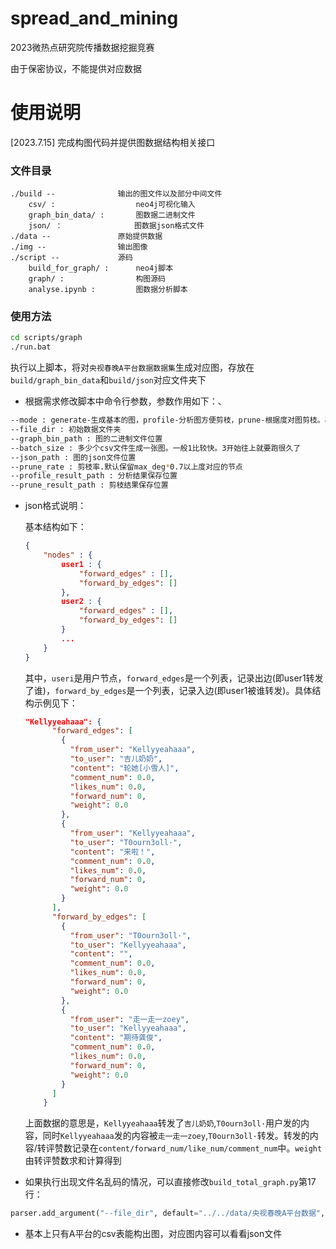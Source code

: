 # spread_and_mining
2023微热点研究院传播数据挖掘竞赛

由于保密协议，不能提供对应数据

# 使用说明
[2023.7.15] 完成构图代码并提供图数据结构相关接口

### 文件目录
```
./build --              输出的图文件以及部分中间文件
    csv/ :                  neo4j可视化输入
    graph_bin_data/ :       图数据二进制文件
    json/ ：                图数据json格式文件
./data --               原始提供数据
./img --                输出图像
./script --             源码
    build_for_graph/ :      neo4j脚本
    graph/ :                构图源码
    analyse.ipynb :         图数据分析脚本
```

### 使用方法
```bash
cd scripts/graph
./run.bat
```
执行以上脚本，将对`央视春晚A平台数据数据集`生成对应图，存放在`build/graph_bin_data`和`build/json`对应文件夹下

- 根据需求修改脚本中命令行参数，参数作用如下：、
```bash
--mode : generate-生成基本的图，profile-分析图方便剪枝，prune-根据度对图剪枝。基本上只用到generate
--file_dir : 初始数据文件夹
--graph_bin_path : 图的二进制文件位置
--batch_size : 多少个csv文件生成一张图。一般1比较快。3开始往上就要跑很久了
--json_path : 图的json文件位置
--prune_rate : 剪枝率.默认保留max_deg*0.7以上度对应的节点
--profile_result_path : 分析结果保存位置
--prune_result_path : 剪枝结果保存位置 
```

- json格式说明：

    基本结构如下：
    ```json
    {
        "nodes" : {
            user1 : {
                "forward_edges" : [],
                "forward_by_edges": []
            },
            user2 : {
                "forward_edges" : [],
                "forward_by_edges": []
            }
            ...
        }
    }
    ```
    其中，`useri`是用户节点，`forward_edges`是一个列表，记录出边(即user1转发了谁)，`forward_by_edges`是一个列表，记录入边(即user1被谁转发)。具体结构示例见下：

    ```json
    "Kellyyeahaaa": {
          "forward_edges": [
            {
              "from_user": "Kellyyeahaaa",
              "to_user": "吉儿奶奶",
              "content": "轮她[小雪人]",
              "comment_num": 0.0,
              "likes_num": 0.0,
              "forward_num": 0,
              "weight": 0.0
            },
            {
              "from_user": "Kellyyeahaaa",
              "to_user": "T0ourn3oll·",
              "content": "来啦！",
              "comment_num": 0.0,
              "likes_num": 0.0,
              "forward_num": 0,
              "weight": 0.0
            }
          ],
          "forward_by_edges": [
            {
              "from_user": "T0ourn3oll·",
              "to_user": "Kellyyeahaaa",
              "content": "",
              "comment_num": 0.0,
              "likes_num": 0.0,
              "forward_num": 0,
              "weight": 0.0
            },
            {
              "from_user": "走一走一zoey",
              "to_user": "Kellyyeahaaa",
              "content": "期待龚俊",
              "comment_num": 0.0,
              "likes_num": 0.0,
              "forward_num": 0,
              "weight": 0.0
            }
          ]
        }
    ```
    上面数据的意思是，`Kellyyeahaaa`转发了`吉儿奶奶`,`T0ourn3oll·`用户发的内容，同时`Kellyyeahaaa`发的内容被`走一走一zoey`,`T0ourn3oll·`转发。转发的内容/转评赞数记录在`content/forward_num/like_num/comment_num`中。`weight`由转评赞数求和计算得到
- 如果执行出现文件名乱码的情况，可以直接修改`build_total_graph.py`第17行：
```python
parser.add_argument("--file_dir", default="../../data/央视春晚A平台数据", help="which root file to build graph for")
```
- 基本上只有A平台的csv表能构出图，对应图内容可以看看json文件

